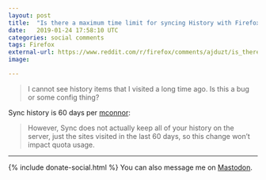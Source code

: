 ```yaml
---
layout: post
title:  "Is there a maximum time limit for syncing History with Firefox Sync?"
date:   2019-01-24 17:58:10 UTC
categories: social comments
tags: Firefox
external-url: https://www.reddit.com/r/firefox/comments/ajduzt/is_there_any_history_limit_on_android_or_in_sync/eeuyl8t/
image:

---
```


>I cannot see history items that I visited a long time ago. Is this a bug or some config thing?

Sync history is 60 days per [mconnor](https://blog.mozilla.org/services/2011/06/15/enabling-quotas-for-firefox-sync/#comment-100):

>However, Sync does not actually keep all of your history on the server, just the sites visited in the last 60 days, so this change won’t impact quota usage.

---

{% include donate-social.html %} You can also message me on [Mastodon](https://mastodon.social/@yoasif).